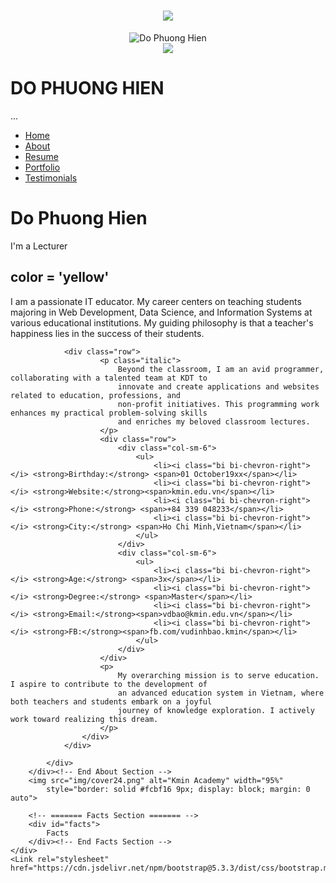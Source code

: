 <h1 align="center">
        <img src="https://readme-typing-svg.herokuapp.com?font=Righteous&size=35&duration=4000&pause=1000&center=true&random=false&width=500&height=70&lines=HELLO+%F0%9F%91%8B;I'm+PHUONG+HIEN+!" /></h1>
<body>
    <div id="sidebar">
        <div align="center">
            <img src="img/profile-img.png" alt="Do Phuong Hien" class="profile-img">
        </div>
        <div align="center"> 
  <a href="mailto:trinhthanh2712.work@gmail.com">
    <img src="https://img.shields.io/badge/Gmail-333333?style=for-the-badge&logo=gmail&logoColor=yellow" />
  </a>
        </div>
            <h1>DO PHUONG HIEN</h1>
        </div>
        <div id="sidebar">
            <div class="profile">
                ...
            </div>
            <div class="navbar">
                <ul>
                    <li><a href="#hero" class="nav-link scrollto active" color='yellow'><i class="bi bi-house-door"></i><span>Home</span></a></li>
                    <li><a href="#about" class="nav-link scrollto"><i class="bi bi-person"></i> <span>About</span></a></li>
                    <li><a href="#resume" class="nav-link scrollto"><i class="bi bi-file-earmark-person"></i></i><span>Resume</span></a></li>
                    <li><a href="#portfolio" class="nav-link scrollto"><i class="bi bi-kanban"></i><span>Portfolio</span></a></li>
                    <li><a href="#testimonials" class="nav-link scrollto"><i class="bi bi-box2-heart"></i><span>Testimonials</span></a></li>
                </ul>
            </div>
        </div>
    </div> <!-- End Sidebar -->
    <!-- ======= Hero Section ======= -->
    <div id="hero" class="">
        <div class="text">
            <h1>Do Phuong Hien</h1>
            <p>I'm a <span>Lecturer</span></p>
        </div>
    </div><!-- End Hero -->
    <div id="main">
        <!-- ======= About Section ======= -->
        <div id="about" class="about">
            <div class="container">
                <div>
                    <h2> color = 'yellow' <About> </h2>
                    <p>I am a passionate IT educator. My career centers on teaching students majoring in Web
                        Development, Data Science, and Information Systems at various educational institutions. My
                        guiding philosophy is that a teacher's happiness lies in the success of their students.</p>
                </div>
        
                <div class="row">
                        <p class="italic">
                            Beyond the classroom, I am an avid programmer, collaborating with a talented team at KDT to
                            innovate and create applications and websites related to education, professions, and
                            non-profit initiatives. This programming work enhances my practical problem-solving skills
                            and enriches my beloved classroom lectures.
                        </p>
                        <div class="row">
                            <div class="col-sm-6">
                                <ul>
                                    <li><i class="bi bi-chevron-right"></i> <strong>Birthday:</strong> <span>01 October19xx</span></li>
                                    <li><i class="bi bi-chevron-right"></i> <strong>Website:</strong><span>kmin.edu.vn</span></li>
                                    <li><i class="bi bi-chevron-right"></i> <strong>Phone:</strong> <span>+84 339 048233</span></li>
                                    <li><i class="bi bi-chevron-right"></i> <strong>City:</strong> <span>Ho Chi Minh,Vietnam</span></li>
                                </ul>
                            </div>
                            <div class="col-sm-6">
                                <ul>
                                    <li><i class="bi bi-chevron-right"></i> <strong>Age:</strong> <span>3x</span></li>
                                    <li><i class="bi bi-chevron-right"></i> <strong>Degree:</strong> <span>Master</span></li>
                                    <li><i class="bi bi-chevron-right"></i> <strong>Email:</strong><span>vdbao@kmin.edu.vn</span></li>
                                    <li><i class="bi bi-chevron-right"></i> <strong>FB:</strong><span>fb.com/vudinhbao.kmin</span></li>
                                </ul>
                            </div>
                        </div>
                        <p>
                            My overarching mission is to serve education. I aspire to contribute to the development of
                            an advanced education system in Vietnam, where both teachers and students embark on a joyful
                            journey of knowledge exploration. I actively work toward realizing this dream.
                        </p>
                    </div>
                </div>
        
            </div>
        </div><!-- End About Section -->
        <img src="img/cover24.png" alt="Kmin Academy" width="95%"
            style="border: solid #fcbf16 9px; display: block; margin: 0 auto">

        <!-- ======= Facts Section ======= -->
        <div id="facts">
            Facts
        </div><!-- End Facts Section -->
    </div>
    <Link rel="stylesheet" href="https://cdn.jsdelivr.net/npm/bootstrap@5.3.3/dist/css/bootstrap.min.css">
</body>
</html>
<!--thẻ <i dùng để chèn icon-->
    <!--bootstrapcdn để lấy link css của bootstrap-->
